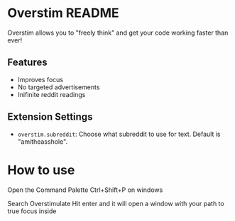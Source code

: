 # Overstim README

Overstim allows you to "freely think" and get your code working faster than ever!

## Features

- Improves focus
- No targeted advertisements
- Inifinite reddit readings

## Extension Settings

* `overstim.subreddit`: Choose what subreddit to use for text. Default is "amitheasshole".


# How to use
Open the Command Palette
Ctrl+Shift+P on windows

Search Overstimulate
Hit enter and it will open a window with your path to true focus inside